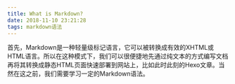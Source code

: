 ```yaml
---
title: What is Markdown?
date: 2018-11-10 23:21:28
tags: markdown语法
---
```

首先，Markdown是一种轻量级标记语言，它可以被转换成有效的XHTML或HTML语言。所以在这种模式下，我们可以很便捷地先通过纯文本的方式编写文档再将其转换成静态HTML页面快速部署到网站上，比如此时此刻的Hexo文章。当然在这之前，我们需要学习一定的Markdown语法。